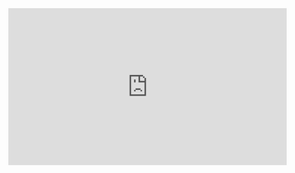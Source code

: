 <iframe width="560" height="315" src="https://www.youtube.com/embed/hlNEOksOoJI" title="YouTube video player" frameborder="0" allow="accelerometer; autoplay; clipboard-write; encrypted-media; gyroscope; picture-in-picture" allowfullscreen></iframe>
